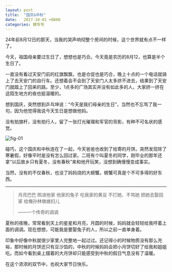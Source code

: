 ```yaml
---
layout: post
title:  "国庆&中秋"
date:   2017-10-01 +0800
categories: 瞎写写
---
```


24年前8月12日的那天，当我的哭声响彻整个房间的时候，这个世界就有点不一样了。

今天，祖国母亲要过生日了，想想也是巧合。今天竟是农历的8月12，也算是半个生日了。

一直没有看过天安门前的红旗飘飘，也是仓促也是巧合，晚上十点的一个电话就骑上了去天安门的自行车。还想着会不会到了天安门人太多挤不进去，结果到了天安门就踏上了回来的路。至少，1点多的广场其实并没有如此多的人，大家挤一挤在这陌生地方的夜也挺温暖的。

想到国庆，突然想到乒乓坤说：“今天是我们母亲的生日”，当然也不忘骂了我一句，因为他觉得我说今天生日是想做他妈。

没有拍旗杆，没有拍行人，留了一张灯光璀璨和军官的背影，有种不可名状的感觉。

![fig-01](https://forest-pic.oss-cn-beijing.aliyuncs.com/20200527103331.png)

碰巧，这个国庆和中秋连在了一起，今天爸爸也收到了给寄的月饼。突然发现除了寒暑假，好像平时是没有怎么回过家。二班有个叫夏冬的同学，刚毕业的那年还拿“以后故乡只有夏冬，没有春秋”来和他开玩笑，没想到确慢慢变成事实。

当然，没有的不仅春秋，也没了妈妈烧的大螃蟹。螃蟹可真是个不可多得的好东西。

---

>月亮巴巴
>照进他家
>他家的兔子
>吃我家的黄豆
>不打她、不骂她
>把她去娶回家
>给俺孙林做媳妇儿
>
>——一个传奇的调调

夏秋的夜晚，常常看到天上的星星和月亮，月圆的时候，妈妈就会轻轻给我哼着上面的调调。现在想想，可能我是要娶兔子的人，所以之前一直单身着。

印象中好像中秋就很少家里人完整地一起过过。还记得小的时候物质没有那么充裕，那时候的月饼还只有豆沙馅的，中秋的时候妈妈会把小月饼切好了给我和姐姐吃。而如今看到桌上摆着的大月饼却只能感受到中秋的假日气息没有了温暖。

在这个浓浓的双节中，也祝大家节日快乐。
